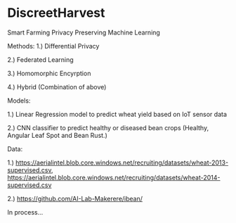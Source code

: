 # DiscreetHarvest
Smart Farming Privacy Preserving Machine Learning 

Methods: 
1.) Differential Privacy 

2.) Federated Learning

3.) Homomorphic Encyrption 

4.) Hybrid (Combination of above) 


Models: 

1.) Linear Regression model to predict wheat yield based on IoT sensor data

2.) CNN classifier to predict healthy or diseased bean crops (Healthy, Angular Leaf Spot and Bean Rust.)


Data: 

1.) https://aerialintel.blob.core.windows.net/recruiting/datasets/wheat-2013-supervised.csv, https://aerialintel.blob.core.windows.net/recruiting/datasets/wheat-2014-supervised.csv

2.)  https://github.com/AI-Lab-Makerere/ibean/



In process... 
